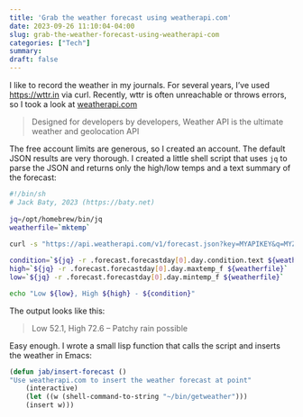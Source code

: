 ```yaml
---
title: 'Grab the weather forecast using weatherapi.com'
date: 2023-09-26 11:10:04-04:00
slug: grab-the-weather-forecast-using-weatherapi-com
categories: ["Tech"]
summary: 
draft: false
---
```


I like to record the weather in my journals. For several years, I’ve used https://wttr.in via curl. Recently, wttr is often unreachable or throws errors, so I took a look at [weatherapi.com](https://www.weatherapi.com/)

> Designed for developers by developers, Weather API is the ultimate weather and geolocation API

The free account limits are generous, so I created an account. The default JSON results are very thorough. I created a little shell script that uses `jq` to parse the JSON and returns only the high/low temps and a text summary of the forecast:

```sh
#!/bin/sh
# Jack Baty, 2023 (https://baty.net)
    
jq=/opt/homebrew/bin/jq
weatherfile=`mktemp`
    
curl -s "https://api.weatherapi.com/v1/forecast.json?key=MYAPIKEY&q=MYZIPCODE&days=1&aqi=no&alerts=no" > $weatherfile

condition=`${jq} -r .forecast.forecastday[0].day.condition.text ${weatherfile}`
high=`${jq} -r .forecast.forecastday[0].day.maxtemp_f ${weatherfile}`
low=`${jq} -r .forecast.forecastday[0].day.mintemp_f ${weatherfile}`

echo "Low ${low}, High ${high} - ${condition}"
```

The output looks like this:

> Low 52.1, High 72.6 – Patchy rain possible

Easy enough. I wrote a small lisp function that calls the script and inserts the weather in Emacs:

```lisp
(defun jab/insert-forecast ()
"Use weatherapi.com to insert the weather forecast at point"
	(interactive)
	(let ((w (shell-command-to-string "~/bin/getweather")))
    (insert w)))
```
